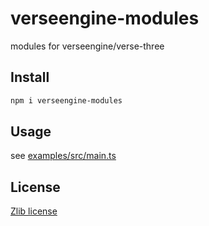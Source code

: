 # verseengine-modules

modules for verseengine/verse-three

## Install

```sh
npm i verseengine-modules
```

## Usage

see [examples/src/main.ts](https://github.com/Narazaka/verseengine-modules/blob/master/examples/src/main.ts)

## License

[Zlib license](LICENSE)
